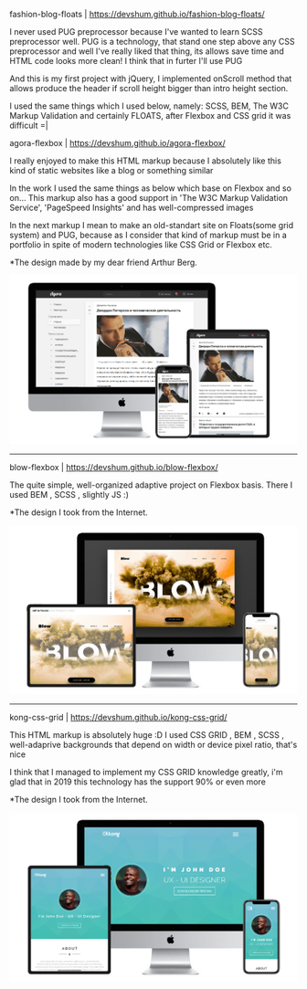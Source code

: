 fashion-blog-floats | https://devshum.github.io/fashion-blog-floats/

I never used PUG preprocessor because I've wanted to learn SCSS preprocessor well. PUG is a technology, that stand one step above any CSS preprocessor and well I've really liked that thing, its allows save time and HTML code looks more clean! I think that in furter I'll use PUG

And this is my first project with jQuery, I implemented onScroll method that allows produce the header if scroll height bigger than intro height section.

I used the same things which I used below, namely: SCSS, BEM, The W3C Markup Validation and certainly FLOATS, after Flexbox and CSS grid 
it was difficult =|

agora-flexbox | https://devshum.github.io/agora-flexbox/

I really enjoyed to make this HTML markup because I absolutely like this kind of static websites like a blog or something similar

In the work I used the same things as below which base on Flexbox and so on...
This markup also has a good support in 'The W3C Markup Validation Service', 'PageSpeed Insights' and has well-compressed images

In the next markup I mean to make an old-standart site on Floats(some grid system) and PUG, because as I consider that kind of markup must be in a portfolio in spite of modern technologies like CSS Grid or Flexbox etc.

*The design made by my dear friend Arthur Berg. 

![Screenshot](agora-flexbox.png)

---------------------

blow-flexbox | https://devshum.github.io/blow-flexbox/

The quite simple, well-organized adaptive project on Flexbox basis. There I used BEM , SCSS , slightly JS :) 

*The design I took from the Internet. 

![Screenshot](blow-flexbox.jpg)

---------------------

kong-css-grid | https://devshum.github.io/kong-css-grid/

This HTML markup is absolutely huge :D I used CSS GRID , BEM , SCSS , well-adaprive backgrounds that depend on width or device pixel ratio, that's nice

I think that I managed to implement my CSS GRID knowledge greatly, i'm glad that in 2019 this technology has the support 90% or even more

*The design I took from the Internet.

![Screenshot](kong-css-grid.jpg)



